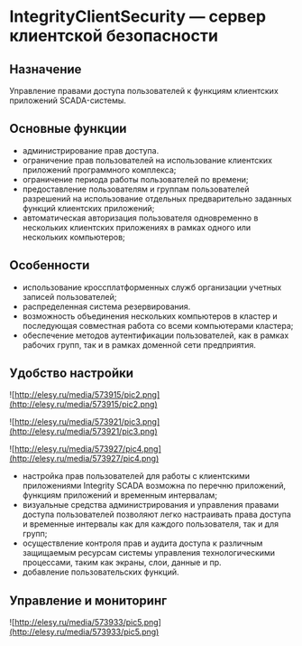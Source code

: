 # IntegrityClientSecurity — сервер клиентской безопасности

## **Назначение**

Управление правами доступа пользователей к функциям клиентских приложений SCADA-системы.

## **Основные функции**

- администрирование прав доступа.
- ограничение прав пользователей на использование клиентских приложений программного комплекса;
- ограничение периода работы пользователей по времени;
- предоставление пользователям и группам пользователей разрешений на использование отдельных предварительно заданных функций клиентских приложений;
- автоматическая авторизация пользователя одновременно в нескольких клиентских приложениях в рамках одного или нескольких компьютеров;

## **Особенности**

- использование кроссплатформенных служб организации учетных записей пользователей;
- распределенная система резервирования.
- возможность объединения нескольких компьютеров в кластер и последующая совместная работа со всеми компьютерами кластера;
- обеспечение методов аутентификации пользователей, как в рамках рабочих групп, так и в рамках доменной сети предприятия.

## **Удобство настройки**

![http://elesy.ru/media/573915/pic2.png](http://elesy.ru/media/573915/pic2.png)

![http://elesy.ru/media/573921/pic3.png](http://elesy.ru/media/573921/pic3.png)

![http://elesy.ru/media/573927/pic4.png](http://elesy.ru/media/573927/pic4.png)

- настройка прав пользователей для работы с клиентскими приложениями Integrity SCADA возможна по перечню приложений, функциям приложений и временным интервалам;
- визуальные средства администрирования и управления правами доступа пользователей позволяют легко настраивать права доступа и временные интервалы как для каждого пользователя, так и для групп;
- осуществление контроля прав и аудита доступа к различным защищаемым ресурсам системы управления технологическими процессами, таким как экраны, слои, данные и пр.
- добавление пользовательских функций.

## **Управление и мониторинг**

![http://elesy.ru/media/573933/pic5.png](http://elesy.ru/media/573933/pic5.png)
